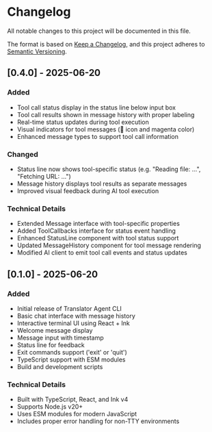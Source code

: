 # Changelog

All notable changes to this project will be documented in this file.

The format is based on [Keep a Changelog](https://keepachangelog.com/en/1.0.0/),
and this project adheres to [Semantic Versioning](https://semver.org/spec/v2.0.0.html).

## [0.4.0] - 2025-06-20

### Added
- Tool call status display in the status line below input box
- Tool call results shown in message history with proper labeling
- Real-time status updates during tool execution
- Visual indicators for tool messages (🔧 icon and magenta color)
- Enhanced message types to support tool call information

### Changed
- Status line now shows tool-specific status (e.g. "Reading file: ...", "Fetching URL: ...")
- Message history displays tool results as separate messages
- Improved visual feedback during AI tool execution

### Technical Details
- Extended Message interface with tool-specific properties
- Added ToolCallbacks interface for status event handling
- Enhanced StatusLine component with tool status support
- Updated MessageHistory component for tool message rendering
- Modified AI client to emit tool call events and status updates

## [0.1.0] - 2025-06-20

### Added
- Initial release of Translator Agent CLI
- Basic chat interface with message history
- Interactive terminal UI using React + Ink
- Welcome message display
- Message input with timestamp
- Status line for feedback
- Exit commands support ('exit' or 'quit')
- TypeScript support with ESM modules
- Build and development scripts

### Technical Details
- Built with TypeScript, React, and Ink v4
- Supports Node.js v20+
- Uses ESM modules for modern JavaScript
- Includes proper error handling for non-TTY environments
